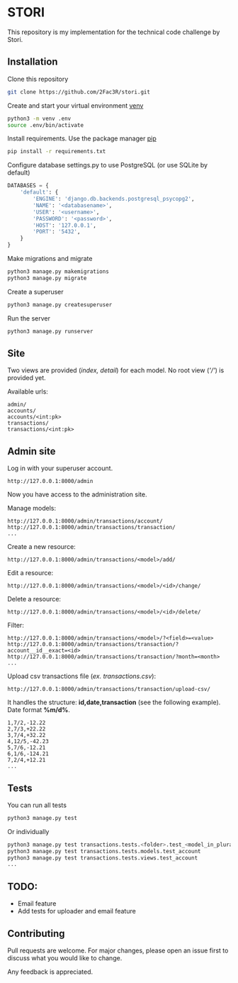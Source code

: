 # STORI

This repository is my implementation for the technical code challenge by Stori.

## Installation

Clone this repository

```sh
git clone https://github.com/2Fac3R/stori.git
```

Create and start your virtual environment [venv](https://docs.python.org/3/library/venv.html)

```sh
python3 -m venv .env
source .env/bin/activate
```

Install requirements. Use the package manager [pip](https://pip.pypa.io/en/stable/)

```sh
pip install -r requirements.txt
```

Configure database settings.py to use PostgreSQL (or use SQLite by default)

```python
DATABASES = {
    'default': {
        'ENGINE': 'django.db.backends.postgresql_psycopg2',
        'NAME': '<databasename>',
        'USER': '<username>',
        'PASSWORD': '<password>',
        'HOST': '127.0.0.1',
        'PORT': '5432',
    }
}
```

Make migrations and migrate

```sh
python3 manage.py makemigrations
python3 manage.py migrate
```

Create a superuser

```sh
python3 manage.py createsuperuser
```

Run the server

```sh
python3 manage.py runserver
```


## Site

Two views are provided (*index, detail*) for each model. No root view (*'/'*) is provided yet.

Available urls:

    admin/
    accounts/
    accounts/<int:pk>
    transactions/
    transactions/<int:pk>

## Admin site
Log in with your superuser account.

    http://127.0.0.1:8000/admin

Now you have access to the administration site.

Manage models:

    http://127.0.0.1:8000/admin/transactions/account/
    http://127.0.0.1:8000/admin/transactions/transaction/
    ...

Create a new resource:

    http://127.0.0.1:8000/admin/transactions/<model>/add/

Edit a resource:

    http://127.0.0.1:8000/admin/transactions/<model>/<id>/change/

Delete a resource:

    http://127.0.0.1:8000/admin/transactions/<model>/<id>/delete/

Filter:

    http://127.0.0.1:8000/admin/transactions/<model>/?<field>=<value>
    http://127.0.0.1:8000/admin/transactions/transaction/?account__id__exact=<id>
    http://127.0.0.1:8000/admin/transactions/transaction/?month=<month>
    ...

Upload csv transactions file (*ex. transactions.csv*):

    http://127.0.0.1:8000/admin/transactions/transaction/upload-csv/

It handles the structure: **id,date,transaction** (see the following example). Date format **%m/d%**.

    1,7/2,-12.22
    2,7/3,+22.22
    3,7/4,+32.22
    4,12/5,-42.23
    5,7/6,-12.21
    6,1/6,-124.21
    7,2/4,+12.21
    ...

## Tests

You can run all tests

```sh
python3 manage.py test
```

Or individually

```sh
python3 manage.py test transactions.tests.<folder>.test_<model_in_plural>
python3 manage.py test transactions.tests.models.test_account
python3 manage.py test transactions.tests.views.test_account
...
```

## TODO:
* Email feature
* Add tests for uploader and email feature

## Contributing
Pull requests are welcome. For major changes, please open an issue first to discuss what you would like to change.

Any feedback is appreciated.